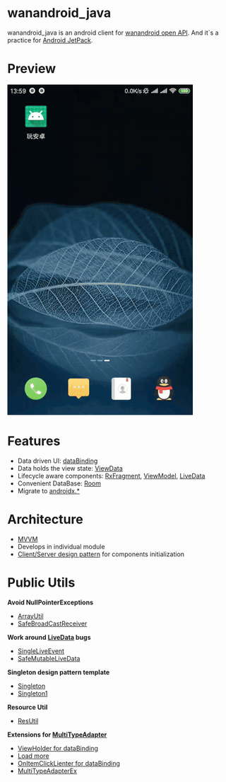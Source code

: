 # wanandroid_java
wanandroid_java is an android client for [wanandroid open API](http://wanandroid.com/blog/show/2;jsessionid=34FDD3E17997A155785691CF962ADD95). And it`s a practice for [Android JetPack](https://developer.android.com/jetpack/).

# Preview

![](wiki/preview.gif)

# Features

- Data driven UI: [dataBinding](https://developer.android.com/topic/libraries/data-binding/)
- Data holds the view state: [ViewData](lib_repository/src/main/java/com/yuloran/lib_repository/viewdata/BaseViewData.java)
- Lifecycle aware components: [RxFragment](https://github.com/trello/RxLifecycle), [ViewModel](https://developer.android.com/topic/libraries/architecture/viewmodel), [LiveData](https://developer.android.com/topic/libraries/architecture/livedata)
- Convenient DataBase: [Room](https://developer.android.com/training/data-storage/room/)
- Migrate to [androidx.*](https://developer.android.com/jetpack/androidx/?hl=zh-cn)

# Architecture

- [MVVM](https://en.wikipedia.org/wiki/Model%E2%80%93view%E2%80%93viewmodel)
- Develops in individual module
- [Client/Server design pattern](lib_core/src/main/java/com/yuloran/lib_core/init) for components initialization

# Public Utils

**Avoid NullPointerExceptions**

- [ArrayUtil](lib_core/src/main/java/com/yuloran/lib_core/utils/ArrayUtil.java)
- [SafeBroadCastReceiver](lib_core/src/main/java/com/yuloran/lib_core/template/nullsafe/SafeBroadCastReceiver.java)

**Work around [LiveData]() bugs**

- [SingleLiveEvent](lib_core/src/main/java/com/yuloran/lib_core/template/SingleLiveEvent.java)
- [SafeMutableLiveData](lib_core/src/main/java/com/yuloran/lib_core/template/threadsafe/SafeMutableLiveData.java)

**Singleton design pattern template**

- [Singleton](lib_core/src/main/java/com/yuloran/lib_core/template/Singleton.java)
- [Singleton1](lib_core/src/main/java/com/yuloran/lib_core/template/Singleton1.java)

**Resource Util**

- [ResUtil](module_base/src/main/java/com/yuloran/module_base/util/ResUtil.java)

**Extensions for [MultiTypeAdapter]()**

- [ViewHolder for dataBinding](module_base/src/main/java/com/yuloran/module_base/ui/adapter/recyclerview/databinding)
- [Load more](module_base/src/main/java/com/yuloran/module_base/ui/adapter/recyclerview/loadmore)
- [OnItemClickLienter for dataBinding](module_base/src/main/java/com/yuloran/module_base/ui/adapter/recyclerview/OnItemClickListener.java)
- [MultiTypeAdapterEx](module_base/src/main/java/com/yuloran/module_base/ui/adapter/recyclerview/MultiTypeAdapterEx.java)